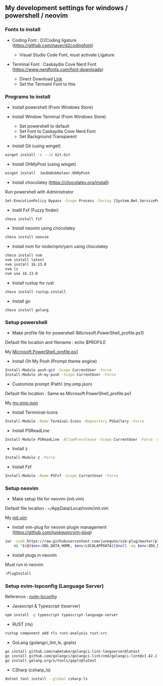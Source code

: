 ## My development settings for windows / powershell / neovim


### Fonts to install

- Coding Font : D2Coding ligature (https://github.com/naver/d2codingfont)
    - Visual Studio Code Font, must activate Ligature

- Terminal Font : Caskaydia Cove Nerd Font (https://www.nerdfonts.com/font-downloads)
    - Direct Download [Link](https://github.com/ryanoasis/nerd-fonts/releases/download/v2.1.0/CascadiaCode.zip)
    - Set the Termainl Font to this


### Programs to install

- Install powershell (From Windows Store)

- Install Window Terminal (From Windows Store)
    - Set powershell to default
    - Set Font to Caskaydia Cove Nerd Font
    - Set Background Transparent

- Install Git (using winget)

```bash
winget install -e --id Git.Git
```

- Install OhMyPost (using winget)

```bash
winget install  JanDeDobbeleer.OhMyPosh
```

- Install chocolatey (https://chocolatey.org/install)

Run powershell with Administrator 
```bash
Set-ExecutionPolicy Bypass -Scope Process -Force; [System.Net.ServicePointManager]::SecurityProtocol = [System.Net.ServicePointManager]::SecurityProtocol -bor 3072; iex ((New-Object System.Net.WebClient).DownloadString('https://community.chocolatey.org/install.ps1'))
```

- Inatll Fxf (Fuzzy finder)
```bash
choco install fzf
```

- Install neovim using chocolatey
```bash
choco install neovim
```

- Install nvm for node/npm/yarn using chocolatey
```bash
choco install nvm
nvm install latest
nvm install 16.13.0
nvm ls
nvm use 16.13.0
```

- Install rustup for rust
```bash
choco install rustup.install
```

- Install go 
```
choco install golang
```

### Setup powershell

- Make profile file for powershell (Microsoft.PowerShell_profile.ps1)

Default file location and filename : echo $PROFILE

My [Microsoft.PowerShell_profile.ps1](Microsoft.PowerShell_profile.ps1)

- Install Oh My Posh (Prompt theme engine)

```bash
Install-Module posh-git -Scope CurrentUser -Force
Install-Module oh-my-posh -Scope CurrentUser -Force
```

- Customize prompt (Path) (my.omp.json)

Default file location : Same as Microsoft.PowerShell_profile.ps1

My [my.omp.json](my.omp.json)

- Install Ternminal-Icons

```bash
Install-Module -Name Terminal-Icons -Repository PSGallery -Force
```

- Install PSReadLine

```bash
Install-Module PSReadLine -AllowPrerelease -Scope CurrentUser -Force -SkipPublisherCheck
```

- Install z

```bash
Install-Module z -Force
```

- Install Fzf 

```bash
Install-Module -Name PSFzf -Scope CurrentUser -Force
```

### Setup neovim

- Make setup file for neovim (init.vim)

Default file location : ~/AppData/Local/nvim/init.vim

My [init.vim](init.vim)


- Install vim-plug for neovim plugin management (https://github.com/junegunn/vim-plug)
```bash
iwr -useb https://raw.githubusercontent.com/junegunn/vim-plug/master/plug.vim |`
    ni "$(@($env:XDG_DATA_HOME, $env:LOCALAPPDATA)[$null -eq $env:XDG_DATA_HOME])/nvim-data/site/autoload/plug.vim" -Force

```

- Install plugs in neovim

Must run in neovim
```bash
:PlugInstall
```


### Setup nvim-lspconfig (Language Server)

Reference : [nvim-lsconfig](https://github.com/neovim/nvim-lspconfig/blob/master/doc/server_configurations.md)

- Javascript & Typescript (tsserver)
```bash
npm install -g typescript typescript-language-server
```

- RUST (rls)
```bash
rustup component add rls rust-analysis rust-src
```

- GoLang (golangci_lint_ls, gopls)
```bash
go install github.com/nametake/golangci-lint-langserver@latest
go install github.com/golangci/golangci-lint/cmd/golangci-lint@v1.42.1
go install golang.org/x/tools/gopls@latest
```

- CSharp (csharp_ls)
```bash
dotnet tool install --global csharp-ls
```
